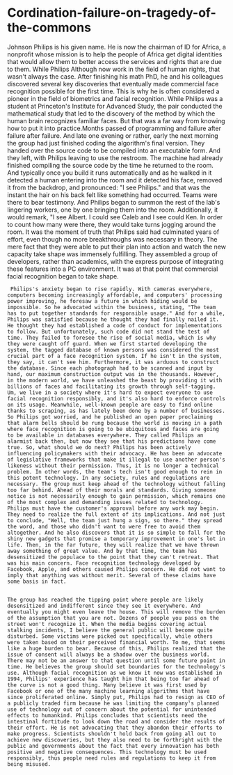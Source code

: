 # Cordination-failure-on-tragedy-of-the-commons

  Johnson Philips is his given name. He is now the chairman of ID for Africa, a nonprofit whose mission is to help the people of Africa get digital identities that would allow them to better access the services and rights that are due to them. While Philips Although now work in the field of human rights, that wasn't always the case. After finishing his math PhD, he and his colleagues discovered several key discoveries that eventually made commercial face recognition possible for the first time. This is why he is often considered a pioneer in the field of biometrics and facial recognition. While Philips was a student at Princeton's Institute for Advanced Study, the pair conducted the mathematical study that led to the discovery of the method by which the human brain recognizes familiar faces. But that was a far way from knowing how to put it into practice.Months passed of programming and failure after failure after failure. And late one evening or rather, early the next morning the group had just finished coding the algorithm's final version. They handed over the source code to be compiled into an executable form. And they left, with Philips leaving to use the restroom. The machine had already finished compiling the source code by the time he returned to the room. And typically once you build it runs automatically and as he walked in it detected a human entering into the room and it detected his face, removed it from the backdrop, and pronounced: "I see Philips." and that was the instant the hair on his back felt like something had occurred. Teams were there to bear testimony. And Philips began to summon the rest of the lab's lingering workers, one by one bringing them into the room. Additionally, it would remark, "I see Albert. I could see Caleb and I see could Ken. In order to count how many were there, they would take turns jogging around the room. It was the moment of truth that Philips said had culminated years of effort, even though no more breakthroughs was necessary in theory. The mere fact that they were able to put their plan into action and watch the new capacity take shape was immensely fulfilling. They assembled a group of developers, rather than academics, with the express purpose of integrating these features into a PC environment. It was at that point that commercial facial recognition began to take shape.


     Philips's anxiety began to rise rapidly. With cameras everywhere, computers becoming increasingly affordable, and computers' processing power improving, he foresaw a future in which hiding would be impossible. So he advocated within the business, stating, "The team has to put together standards for responsible usage." And for a while, Philips was satisfied because he thought they had finally nailed it. He thought they had established a code of conduct for implementations to follow. But unfortunately, such code did not stand the test of time. They failed to foresee the rise of social media, which is why they were caught off guard. When we first started developing the system, the tagged database of known persons was considered the most crucial part of a face recognition system. If he isn't in the system, they say, it can't see him. Furthermore, it was arduous to construct the database. Since each photograph had to be scanned and input by hand, our maximum construction output was in the thousands. However, in the modern world, we have unleashed the beast by providing it with billions of faces and facilitating its growth through self-tagging. Um, we live in a society where it's hard to expect everyone to use facial recognition responsibly, and it's also hard to enforce controls on its usage. Meanwhile, well-known people are easy to find online thanks to scraping, as has lately been done by a number of businesses. So Philips got worried, and he published an open paper proclaiming that alarm bells should be rung because the world is moving in a path where face recognition is going to be ubiquitous and faces are going to be available in databases everywhere. They called Philips an alarmist back then, but now they see that his predictions have come true. So, what should we do next? Philips has been actively influencing policymakers with their advocacy. He has been an advocate of legislative frameworks that make it illegal to use another person's likeness without their permission. Thus, it is no longer a technical problem. In other words, the team's tech isn't good enough to rein in this potent technology. In any society, rules and regulations are necessary. The group must keep ahead of the technology without falling too far behind. Ahead of their morals and standards. Giving someone notice is not necessarily enough to gain permission, which remains one of the most complex and demanding issues related to technology. Philips must have the customer's approval before any work may begin. They need to realize the full extent of its implications. And not just to conclude, "Well, the team just hung a sign, so there." they spread the word, and those who didn't want to were free to avoid them altogether. And he also discovers that it is so simple to fall for the shiny new gadgets that promise a temporary improvement in one's lot in life. Then, in the far future, they will realize that we have thrown away something of great value. And by that time, the team has desensitized the populace to the point that they can't retreat. That was his main concern. Face recognition technology developed by Facebook, Apple, and others caused Philips concern. He did not want to imply that anything was without merit. Several of these claims have some basis in fact.
   
   
    The group has reached the tipping point where people are likely desensitized and indifferent since they see it everywhere. And eventually you might even leave the house. This will remove the burden of the assumption that you are not. Dozens of people you pass on the street won't recognize it. When the media begins covering actual stalking incidents, I believe the general public will become quite disturbed. Some victims were picked out specifically, while others were taken based on their perceived financial worth. To me, that seems like a huge burden to bear. Because of this, Philips realized that the issue of consent will always be a shadow over the business world. There may not be an answer to that question until some future point in time. He believes the group should set boundaries for the technology's use. Although facial recognition as we know it now was established in 1994, Philips' experience has taught him that being too far ahead of the curve is not a good thing. Many believe it was first used by Facebook or one of the many machine learning algorithms that have since proliferated online. Simply put, Philips had to resign as CEO of a publicly traded firm because he was limiting the company's planned use of technology out of concern about the potential for unintended effects to humankind. Philips concludes that scientists need the intestinal fortitude to look down the road and consider the results of their effort. He is not advocating that they abandon their efforts to make progress. Scientists shouldn't hold back from going all out to achieve new discoveries, but they also need to be forthright with the public and governments about the fact that every innovation has both positive and negative consequences. This technology must be used responsibly, thus people need rules and regulations to keep it from being misused.

